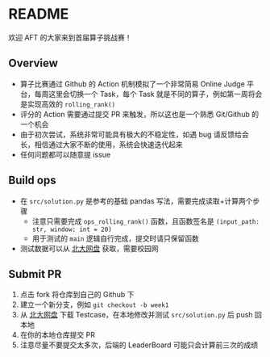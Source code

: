 # README

欢迎 AFT 的大家来到首届算子挑战赛！

## Overview

* 算子比赛通过 Github 的 Action 机制模拟了一个非常简易 Online Judge 平台，每周这里会切换一个 Task，每个 Task 就是不同的算子，例如第一周将会是实现高效的 `rolling_rank()`
* 评分的 Action 需要通过提交 PR 来触发，所以这也是一个熟悉 Git/Github 的一个机会
* 由于初次尝试，系统非常可能具有极大的不稳定性，如遇 bug 请反馈给会长，相信通过大家不断的使用，系统会快速迭代起来
* 任何问题都可以随意提 issue

## Build ops

* 在 `src/solution.py` 是参考的基础 pandas 写法，需要完成读取+计算两个步骤
    * 注意只需要完成 `ops_rolling_rank()` 函数，且函数签名是 `(input_path: str, window: int = 20)`
    * 用于测试的 `main` 逻辑自行完成，提交时请只保留函数
* 测试数据可以从 [北大网盘]() 获取，需要校园网

## Submit PR

1. 点击 fork 将仓库到自己的 Github 下
2. 建立一个新分支，例如 `git checkout -b week1`
3. 从 [北大网盘]() 下载 Testcase，在本地修改并测试 `src/solution.py` 后 push 回本地
4. 在你的本地仓库提交 PR
5. 注意尽量不要提交太多次，后端的 LeaderBoard 可能只会计算前三次的成绩

